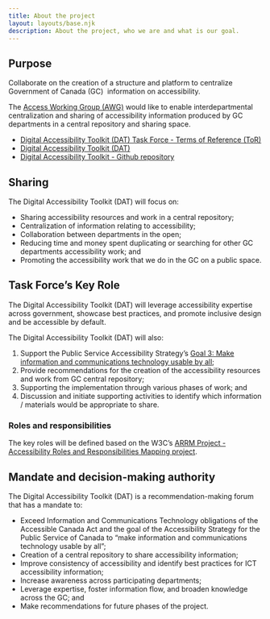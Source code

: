 ```yaml
---
title: About the project
layout: layouts/base.njk
description: About the project, who we are and what is our goal.
---
```


## Purpose

Collaborate on the creation of a structure and platform to centralize Government of Canada (GC)  information on accessibility.

The [Access Working Group (AWG)](/en/about/workinggroups/awg/) would like to enable interdepartmental centralization and sharing of accessibility information produced by GC departments in a central repository and sharing space.

- [Digital Accessibility Toolkit (DAT) Task Force - Terms of Reference (ToR)](./terms-of-reference/)
- [Digital Accessibility Toolkit (DAT)](https://a11y.canada.ca)
- [Digital Accessibility Toolkit - Github repository](https://github.com/gc-da11yn/gc-da11yn.github.io)

## Sharing

The Digital Accessibility Toolkit (DAT) will focus on:

- Sharing accessibility resources and work in a central repository;
- Centralization of information relating to accessibility;
- Collaboration between departments in the open;
- Reducing time and money spent duplicating or searching for other GC departments accessibility work; and
- Promoting the accessibility work that we do in the GC on a public space.

## Task Force’s Key Role

The Digital Accessibility Toolkit (DAT) will leverage accessibility expertise across government, showcase best practices, and promote inclusive design and be accessible by default.

The Digital Accessibility Toolkit (DAT) will also:

1. Support the Public Service Accessibility Strategy’s [Goal 3: Make information and communications technology usable by all](https://www.canada.ca/en/government/publicservice/wellness-inclusion-diversity-public-service/diversity-inclusion-public-service/accessibility-public-service/accessibility-strategy-public-service-toc/accessibility-strategy-public-service-technology.html);
2. Provide recommendations for the creation of the accessibility resources and work from GC central repository;
3. Supporting the implementation through various phases of work; and
4. Discussion and initiate supporting activities to identify which information / materials would be appropriate to share.

### Roles and responsibilities

The key roles will be defined based on the W3C’s [ARRM Project - Accessibility Roles and Responsibilities Mapping project](https://www.w3.org/WAI/EO/wiki/ARRM_Project_-_Accessibility_Roles_and_Responsibilities_Mapping).

## Mandate and decision-making authority

The Digital Accessibility Toolkit (DAT) is a recommendation-making forum that has a mandate to:

- Exceed Information and Communications Technology obligations of the Accessible Canada Act and the goal of the Accessibility Strategy for the Public Service of Canada to “make information and communications technology usable by all”;
- Creation of a central repository to share accessibility information;
- Improve consistency of accessibility and identify best practices for ICT accessibility information;
- Increase awareness across participating departments;
- Leverage expertise, foster information flow, and broaden knowledge across the GC; and
- Make recommendations for future phases of the project.
